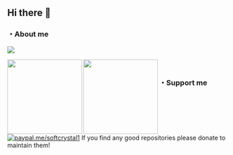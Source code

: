 ## Hi there 👋

### ・About me

![](http://github-profile-summary-cards.vercel.app/api/cards/profile-details?username=Crysta1221&theme=vue)

<a href="https://github.com/Crysta1221">
  <img align="left" height="170px" src="https://github-readme-stats.vercel.app/api?username=Crysta1221&count_private=true&show_icons=true&theme=dracula" />
</a>
<a href="https://github.com/Crysta1221">
  <img align="left" height="170px" src="https://github-readme-stats.vercel.app/api/top-langs/?username=Crysta1221&layout=compact&theme=dracula" />
</a>
<br>

### ・Support me
[![paypal.me/softcrystal1](https://ionicabizau.github.io/badges/paypal.svg)](https://www.paypal.me/softcrystal1) If you find any good repositories please donate to maintain them!

